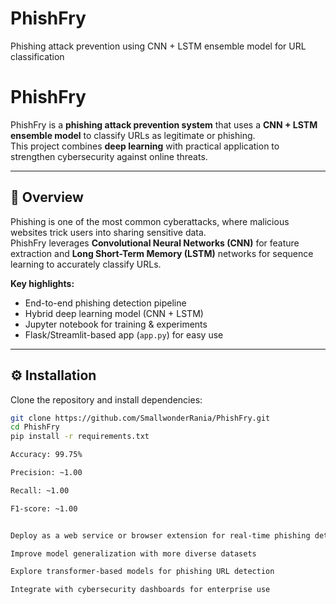 # PhishFry
Phishing attack prevention using CNN + LSTM ensemble model for URL classification
# PhishFry

PhishFry is a **phishing attack prevention system** that uses a **CNN + LSTM ensemble model** to classify URLs as legitimate or phishing.  
This project combines **deep learning** with practical application to strengthen cybersecurity against online threats.

---

## 🚀 Overview
Phishing is one of the most common cyberattacks, where malicious websites trick users into sharing sensitive data.  
PhishFry leverages **Convolutional Neural Networks (CNN)** for feature extraction and **Long Short-Term Memory (LSTM)** networks for sequence learning to accurately classify URLs.  

**Key highlights:**
- End-to-end phishing detection pipeline  
- Hybrid deep learning model (CNN + LSTM)  
- Jupyter notebook for training & experiments  
- Flask/Streamlit-based app (`app.py`) for easy use  

---

## ⚙️ Installation
Clone the repository and install dependencies:

```bash
git clone https://github.com/SmallwonderRania/PhishFry.git
cd PhishFry
pip install -r requirements.txt

Accuracy: 99.75%

Precision: ~1.00

Recall: ~1.00

F1-score: ~1.00


Deploy as a web service or browser extension for real-time phishing detection

Improve model generalization with more diverse datasets

Explore transformer-based models for phishing URL detection

Integrate with cybersecurity dashboards for enterprise use
